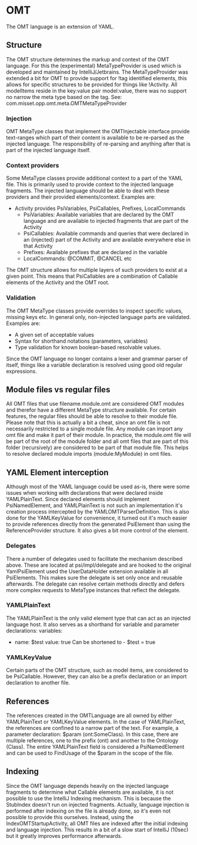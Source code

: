 # OMT

The OMT language is an extension of YAML.

## Structure

The OMT structure determines the markup and context of the OMT language. For this the (experimental) MetaTypeProvider is
used which is developed and maintained by IntelliJ/Jetbrains. The MetaTypeProvider was extended a bit for OMT to provide
support for !tag identified elements, this allows for specific structures to be provided for things like !Activity. All
modelItems reside in the key:value pair model:value, there was no support no narrow the meta type based on the tag. See:
com.misset.opp.omt.meta.OMTMetaTypeProvider

### Injection

OMT MetaType classes that implement the OMTInjectable interface provide text-ranges which part of their content is
available to be re-parsed as the injected language. The responsibility of re-parsing and anything after that is part of
the injected language itself.

### Context providers

Some MetaType classes provide additional context to a part of the YAML file. This is primarily used to provide context
to the injected language fragments. The injected language should be able to deal with these providers and their provided
elements/context. Examples are:

* Activity provides PsiVariables, PsiCallables, Prefixes, LocalCommands
    * PsiVariables: Available variables that are declared by the OMT language and are available to injected fragments
      that are part of the Activity
    * PsiCallables: Available commands and queries that were declared in an (injected) part of the Activity and are
      available everywhere else in that Activity
    * Prefixes: Available prefixes that are declared in the variable
    * LocalCommands: @COMMIT, @CANCEL etc

The OMT structure allows for multiple layers of such providers to exist at a given point. This means that PsiCallables
are a combination of Callable elements of the Activity and the OMT root.

### Validation

The OMT MetaType classes provide overrides to inspect specific values, missing keys etc. In general only, non-injected
language parts are validated. Examples are:

* A given set of acceptable values
* Syntax for shorthand notations (parameters, variables)
* Type validation for known boolean-based resolvable values.

Since the OMT language no longer contains a lexer and grammar parser of itself, things like a variable declaration is
resolved using good old regular expressions.

## Module files vs regular files

All OMT files that use filename.module.omt are considered OMT modules and therefor have a different MetaType structure
available. For certain features, the regular files should be able to resolve to their module file. Please note that this
is actually a bit a cheat, since an omt file is not necessarily restricted to a single module file. Any module can
import any omt file and make it part of their module. In practice, the module.omt file will be part of the root of the
module folder and all omt files that are part of this folder (recursively) are considered to be part of that module
file. This helps to resolve declared module imports (module:MyModule) in omt files.

## YAML Element interception

Although most of the YAML language could be used as-is, there were some issues when working with declarations that were
declared inside YAMLPlainText. Since declared elements should implement PsiNamedElement, and YAMLPlainText is not such
an implementation it's creation process intercepted by the YAMLOMTParserDefinition. This is also done for the
YAMLKeyValue for convenience, it turned out it's much easier to provide references directly from the generated
PsiElement than using the ReferenceProvider structure. It also gives a bit more control of the element.

### Delegates

There a number of delegates used to facilitate the mechanism described above. These are located at psi/impl/delegate and
are hooked to the original YamlPsiElement used the UserDataHolder extension available in all PsiElements. This makes
sure the delegate is set only once and reusable afterwards. The delegate can resolve certain methods directly and defers
more complex requests to MetaType instances that reflect the delegate.

### YAMLPlainText

The YAMLPlainText is the only valid element type that can act as an injected language host. It also serves as a
shorthand for variable and parameter declarations:
variables:

- name: $test value: true Can be shortened to - $test = true

### YAMLKeyValue

Certain parts of the OMT structure, such as model items, are considered to be PsiCallable. However, they can also be a
prefix declaration or an import declaration to another file.

## References

The references created in the OMTLanguage are all owned by either YAMLPlainText or YAMLKeyValue elements. In the case of
YAMLPlainText, the references are confined to a narrow part of the text. For example, a parameter declaration:
$param (ont:SomeClass). In this case, there are multiple references, one to the prefix (ont) and another to the
Ontology (Class). The entire YAMLPlainText field is considered a PsiNamedElement and can be used to FindUsage of the
$param in the scope of the file.

## Indexing

Since the OMT language depends heavily on the injected language fragments to determine what Callable elements are
available, it is not possible to use the IntelliJ Indexing mechanism. This is because the StubIndex doesn't run on
injected fragments. Actually, language injection is performed after indexing on the file is already done, so it's even
not possible to provide this ourselves. Instead, using the IndexOMTStartupActivity, all OMT files are indexed after the
initial indexing and language injection. This results in a bit of a slow start of IntelliJ (10sec) but it greatly
improves performance afterwards. 